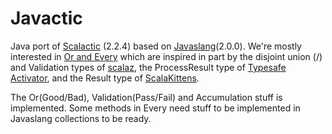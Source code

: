 # Javactic
Java port of [Scalactic](http://www.scalactic.org/) (2.2.4) based on [Javaslang](http://javaslang.com/)(2.0.0). We're mostly interested in [Or and Every](http://www.scalactic.org/user_guide/OrAndEvery) which are inspired in part by the disjoint union (\/) and Validation types of [scalaz](http://code.google.com/p/scalaz/), the ProcessResult type of [Typesafe Activator](https://github.com/typesafehub/activator/), and the Result type of [ScalaKittens](https://github.com/vpatryshev/ScalaKittens).

The Or(Good/Bad), Validation(Pass/Fail) and Accumulation stuff is implemented. Some methods in Every need stuff to be implemented in Javaslang collections to be ready.